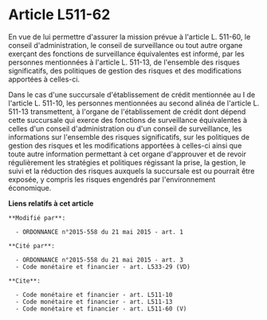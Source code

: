 # Article L511-62

En vue de lui permettre d'assurer la mission prévue à l'article L. 511-60, le conseil d'administration, le conseil de
surveillance ou tout autre organe exerçant des fonctions de surveillance équivalentes est informé, par les personnes
mentionnées à l'article L. 511-13, de l'ensemble des risques significatifs, des politiques de gestion des risques et des
modifications apportées à celles-ci. 

Dans le cas d'une succursale d'établissement de crédit mentionnée au I de l'article L. 511-10, les personnes mentionnées au
second alinéa de l'article L. 511-13 transmettent, à l'organe de l'établissement de crédit dont dépend cette succursale qui
exerce des fonctions de surveillance équivalentes à celles d'un conseil d'administration ou d'un conseil de surveillance, les
informations sur l'ensemble des risques significatifs, sur les politiques de gestion des risques et les modifications
apportées à celles-ci ainsi que toute autre information permettant à cet organe d'approuver et de revoir régulièrement les
stratégies et politiques régissant la prise, la gestion, le suivi et la réduction des risques auxquels la succursale est ou
pourrait être exposée, y compris les risques engendrés par l'environnement économique.

**Liens relatifs à cet article**

	**Modifié par**:

	  - ORDONNANCE n°2015-558 du 21 mai 2015 - art. 1

	**Cité par**:

	  - ORDONNANCE n°2015-558 du 21 mai 2015 - art. 3
	  - Code monétaire et financier - art. L533-29 (VD)

	**Cite**:

	  - Code monétaire et financier - art. L511-10
	  - Code monétaire et financier - art. L511-13
	  - Code monétaire et financier - art. L511-60 (V)
